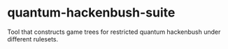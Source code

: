 # quantum-hackenbush-suite
Tool that constructs game trees for restricted quantum hackenbush under different rulesets.
